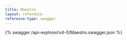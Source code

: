 ```yaml
---
title: Maestro
layout: reference
reference-type: swagger
---
```


{% swagger /api-explorer/v4-0/Maestro.swagger.json %}
